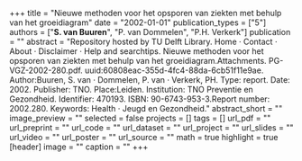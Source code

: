 +++
title = "Nieuwe methoden voor het opsporen van ziekten met behulp van het groeidiagram"
date = "2002-01-01"
publication_types = ["5"]
authors = ["**S. van Buuren**", "P. van Dommelen", "P.H. Verkerk"]
publication = ""
abstract = "Repository hosted by TU Delft Library. Home · Contact · About · Disclaimer · Help and searchtips. Nieuwe methoden voor het opsporen van ziekten met behulp van het groeidiagram.Attachments. PG-VGZ-2002-280.pdf. uuid:60808eac-355d-4fc4-88da-6cb51f11e9ae. Author:Buuren, S. van · Dommelen, P. van · Verkerk, PH. Type: report. Date: 2002. Publisher: TNO. Place:Leiden. Institution: TNO Preventie en Gezondheid. Identifier: 470193. ISBN: 90-6743-953-3.Report number: 2002.280. Keywords: Health · Jeugd en Gezondheid."
abstract_short = ""
image_preview = ""
selected = false
projects = []
tags = []
url_pdf = ""
url_preprint = ""
url_code = ""
url_dataset = ""
url_project = ""
url_slides = ""
url_video = ""
url_poster = ""
url_source = ""
math = true
highlight = true
[header]
image = ""
caption = ""
+++
